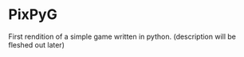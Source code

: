 # PixPyG
First rendition of a simple game written in python. (description will be fleshed out later)
